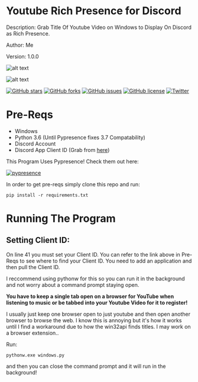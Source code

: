 # Youtube Rich Presence for Discord
Description: Grab Title Of Youtube Video on Windows to Display On Discord as Rich Presence.

Author: Me

Version: 1.0.0

![alt text](https://image.prntscr.com/image/pG214_S_R_iYfSjunn5YTg.png)  										

![alt text](https://image.prntscr.com/image/kkmfZPEASiSJXA-ypF7EyQ.png)

[![GitHub stars](https://img.shields.io/github/stars/M4cs/Youtube-Rich-Presence-Discord.svg?longCache=true&style=for-the-badge)](https://github.com/M4cs/Youtube-Rich-Presence-Discord/stargazers)
[![GitHub forks](https://img.shields.io/github/forks/M4cs/Youtube-Rich-Presence-Discord.svg?longCache=true&style=for-the-badge)](https://github.com/M4cs/Youtube-Rich-Presence-Discord/network)
[![GitHub issues](https://img.shields.io/github/issues/M4cs/Youtube-Rich-Presence-Discord.svg?longCache=true&style=for-the-badge)](https://github.com/M4cs/Youtube-Rich-Presence-Discord/issues)
[![GitHub license](https://img.shields.io/github/license/M4cs/Youtube-Rich-Presence-Discord.svg?longCache=true&style=for-the-badge)](https://github.com/M4cs/Youtube-Rich-Presence-Discord)
[![Twitter](https://img.shields.io/twitter/url/https/github.com/M4cs/Youtube-Rich-Presence-Discord.svg?longCache=true&style=for-the-badge)](https://twitter.com/intent/tweet?text=Wow:&url=https%3A%2F%2Fgithub.com%2FM4cs%2FYoutube-Rich-Presence-Discord)

# Pre-Reqs

- Windows
- Python 3.6 (Until Pypresence fixes 3.7 Compatability)
- Discord Account
- Discord App Client ID (Grab from [here](https://discordapp.com/developers/applications/me))

This Program Uses Pypresence! Check them out here:

[![pypresence](https://img.shields.io/badge/using-pypresence-00bb88.svg?style=for-the-badge&logo=discord&logoWidth=20)](https://github.com/qwertyquerty/pypresence)

In order to get pre-reqs simply clone this repo and run:
```
pip install -r requirements.txt
```

# Running The Program

## Setting Client ID:

On line 41 you must set your Client ID. You can refer to the link above in Pre-Reqs to see where to find your Client ID. You need to add an application and then pull the Client ID.

I reccommend using pythonw for this so you can run it in the background and not worry about a command prompt staying open. 

**You have to keep a single tab open on a browser for YouTube when listening to music or be tabbed into your Youtube Video for it to register!**

I usually just keep one browser open to just youtube and then open another browser to browse the web. I know this is annoying but it's how it works until I find a workaround due to how the win32api finds titles. I may work on a browser extension..

Run:
```
pythonw.exe windows.py
```
and then you can close the command prompt and it will run in the background!
